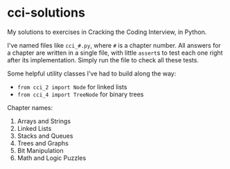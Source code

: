 # cci-solutions
My solutions to exercises in Cracking the Coding Interview, in Python.

I've named files like `cci_#.py`, where `#` is a chapter number. All answers for a chapter are written in a single file, with little `assert`s to test each one right after its implementation. Simply run the file to check all these tests.

Some helpful utility classes I've had to build along the way:
- `from cci_2 import Node` for linked lists
- `from cci_4 import TreeNode` for binary trees

Chapter names:
1. Arrays and Strings
2. Linked Lists
3. Stacks and Queues
4. Trees and Graphs
5. Bit Manipulation
6. Math and Logic Puzzles